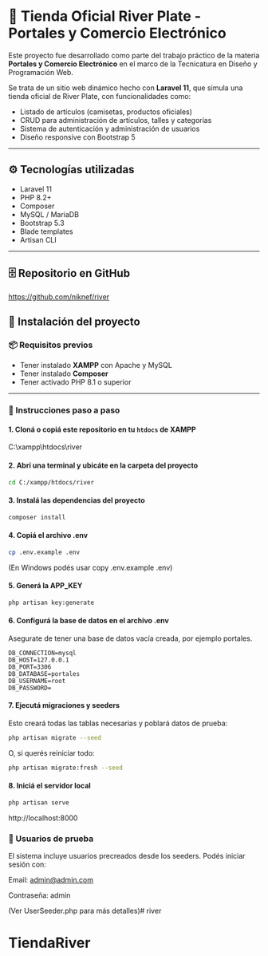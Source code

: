# 🛒 Tienda Oficial River Plate - Portales y Comercio Electrónico

Este proyecto fue desarrollado como parte del trabajo práctico de la materia **Portales y Comercio Electrónico** en el marco de la Tecnicatura en Diseño y Programación Web.

Se trata de un sitio web dinámico hecho con **Laravel 11**, que simula una tienda oficial de River Plate, con funcionalidades como:

- Listado de artículos (camisetas, productos oficiales)
- CRUD para administración de artículos, talles y categorías
- Sistema de autenticación y administración de usuarios
- Diseño responsive con Bootstrap 5

---

## ⚙️ Tecnologías utilizadas

- Laravel 11
- PHP 8.2+
- Composer
- MySQL / MariaDB
- Bootstrap 5.3
- Blade templates
- Artisan CLI

---
## 🗄️ Repositorio en GitHub

https://github.com/niknef/river

## 🧰 Instalación del proyecto

### 📦 Requisitos previos

- Tener instalado **XAMPP** con Apache y MySQL
- Tener instalado **Composer**
- Tener activado PHP 8.1 o superior

---

### 🚀 Instrucciones paso a paso

#### 1. Cloná o copiá este repositorio en tu `htdocs` de XAMPP


C:\xampp\htdocs\river



#### 2. Abrí una terminal y ubicáte en la carpeta del proyecto

```bash
cd C:/xampp/htdocs/river
```

#### 3. Instalá las dependencias del proyecto

```bash
composer install
```

#### 4. Copiá el archivo .env

```bash
cp .env.example .env
```
(En Windows podés usar copy .env.example .env)

#### 5. Generá la APP_KEY

```bash
php artisan key:generate
``` 

#### 6. Configurá la base de datos en el archivo .env

Asegurate de tener una base de datos vacía creada, por ejemplo portales.

```dotenv
DB_CONNECTION=mysql
DB_HOST=127.0.0.1
DB_PORT=3306
DB_DATABASE=portales
DB_USERNAME=root
DB_PASSWORD=
```

#### 7. Ejecutá migraciones y seeders
Esto creará todas las tablas necesarias y poblará datos de prueba:

```bash
php artisan migrate --seed
```

O, si querés reiniciar todo:

```bash
php artisan migrate:fresh --seed
```

#### 8. Iniciá el servidor local
```bash
php artisan serve
```

http://localhost:8000

### 🧪 Usuarios de prueba
El sistema incluye usuarios precreados desde los seeders. Podés iniciar sesión con:

Email: admin@admin.com

Contraseña: admin

(Ver UserSeeder.php para más detalles)# river
# TiendaRiver
